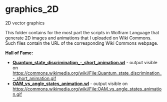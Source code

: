 # graphics_2D
2D vector graphics

This folder contains for the most part the scripts in Wolfram Language that generate 2D images and animations that I uploaded on Wiki Commons. Such files contain the URL of the corresponding Wiki Commons webpage.

**Hall of Fame:**

* [**Quantum_state_discrimination_-_short_animation.wl**](Quantum_state_discrimination_-_short_animation.wl) - output visible on https://commons.wikimedia.org/wiki/File:Quantum_state_discrimination_-_short_animation.gif
* [**OAM_vs_angle_states_animation.wl**](OAM_vs_angle_states_animation.wl) - output visible on https://commons.wikimedia.org/wiki/File:OAM_vs_angle_states_animation.gif
